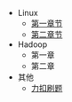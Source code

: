 - Linux
  - [第一章节](desgin-pattern/Java面试必备：手写单例模式.md)
  - [第二章节](desgin-pattern/工厂模式超详解（代码示例）.md)
- Hadoop
  	- 第一章
  	- 第二章
- 其他
    - [力扣刷题](https://leetcode-cn.com/problemset/all/)  	
  	